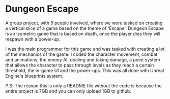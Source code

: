 # Dungeon Escape


A group project, with 5 people involved, where we were tasked on creating a vertical slice of a game based on the theme of 'Escape'. Dungeon Escape is an isometric game that is based on death, once the player dies they will respawn with a power-up. 

I was the main programmer for this game and was tasked with creating a lot of the mechanics of the game. I coded the character movement, combat and animations, the enemy AI, dealing and taking damage, a point system that allows the character to pass through levels as they reach a certain threshold, the in-game UI and the power-ups. This was all done with Unreal Engine's blueprints system. 



P.S: The reason this is only a README file without the code is because the entire project is 7GB and you can only upload 1GB to github.
